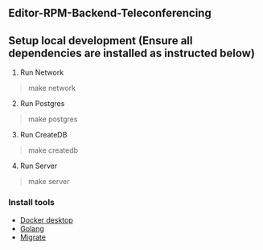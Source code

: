 ## Editor-RPM-Backend-Teleconferencing
## Setup local development (Ensure all dependencies are installed as instructed below)

1. Run Network
> make network
2. Run Postgres
> make postgres
3. Run CreateDB
> make createdb
4. Run Server 
> make server

### Install tools
- [Docker desktop](https://www.docker.com/products/docker-desktop)
- [Golang](https://golang.org/)
- [Migrate](https://github.com/golang-migrate/migrate/tree/master/cmd/migrate)



<!-- 
### Branching Strategy:
1. **Master Branch:**
   - The `master` branch is considered the stable and production-ready branch.
   - Direct commits to `master` are restricted; changes should be merged through pull requests (PRs).
  
2. **Dev Branch:**
   - The `dev` branch is considered the single source of truth during development at any stage.
   - Direct commits to `dev` are also restricted; changes should be merged through pull requests (PRs).

3. **Feature Branches:**
   - Each team will work on a feature branch specific to their assigned task or user story.
   - Feature branches should be named descriptively (e.g., `feature/login-page`).

### Guidelines and Rules:

#### 1. Pull Requests (PRs):
   - Each feature or bug fix should have its own PR.
   - PR titles should be clear and concise, summarizing the changes.
   - PR descriptions must include relevant information, such as the purpose of the change, testing steps, and potential impact.

#### 2. Code Reviews:
   - At least two team members must review each PR before merging.
   - Reviewers should focus on code quality, readability, and adherence to coding standards.
   - Use GitHub's review features (comments, suggestions) for feedback.

#### 3. Continuous Integration (CI):
   - CI/CD pipelines must be set up to run automated tests on each PR.
   - PRs cannot be merged until CI passes successfully.

#### 4. Code Standards:
   - Adhere to a consistent coding style and guidelines (e.g., ESLint for JavaScript).
   - Document code as necessary to ensure clarity and maintainability.

#### 5. Commit Messages:
   - Use descriptive and concise commit messages.
   - Follow a consistent format, such as `<type>: <description>`, where type can be `feat`, `fix`, `chore`, etc.

#### 6. Collaboration:
   - Teams should communicate regularly, especially if their work may impact others.
   - Use team channels or meetings to discuss architectural decisions or major changes.

#### 7. Branch Protection:
   - Enable branch protection rules to enforce code review and status checks before merging to important branches.

#### 8. Versioning:
   - If applicable, follow a versioning system and update the version number in the codebase accordingly.

#### 9. Rollback Plan:
   - Teams should have a documented rollback plan in case issues are discovered after merging to the `master` branch.

#### 10. Testing:
   - Each team is responsible for testing their changes thoroughly before creating a PR.
   - Automated tests should cover both new and existing functionality.

#### 11. Release Planning:
   - Coordinate release cycles and plan releases with features and bug fixes from multiple teams.

#### 12. Documentation:
   - Keep documentation up-to-date, including README files and inline comments.
   - Document any configuration changes or setup instructions.

### Conclusion:
Adhering to these guidelines will help ensure a smooth collaboration process among the four teams, maintain code quality, and facilitate the integration of features into the main codebase. Regular communication and adherence to these rules will contribute to a successful and efficient development process. -->
